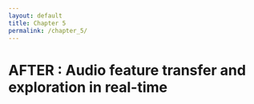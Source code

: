 ```yaml
---
layout: default
title: Chapter 5
permalink: /chapter_5/
---
```


# AFTER : Audio feature transfer and exploration in real-time
